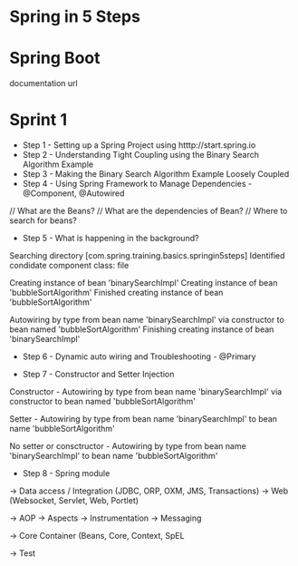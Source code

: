 # Spring in 5 Steps

# Spring Boot

documentation url

# Sprint 1

- Step 1 - Setting up a Spring Project using htttp://start.spring.io
- Step 2 - Understanding Tight Coupling using the Binary Search Algorithm Example
- Step 3 - Making the Binary Search Algorithm Example Loosely Coupled
- Step 4 - Using Spring Framework to Manage Dependencies - @Component, @Autowired

// What are the Beans?
// What are the dependencies of Bean?
// Where to search for beans?

- Step 5 - What is happening in the background?

Searching directory [com.spring.training.basics.springin5steps]
Identified condidate component class: file

Creating instance of bean 'binarySearchImpl'
Creating instance of bean 'bubbleSortAlgorithm'
Finished creating instance of bean 'bubbleSortAlgorithm'

Autowiring by type from bean name 'binarySearchImpl' via constructor to
bean named 'bubbleSortAlgorithm'
Finishing creating instance of bean 'binarySearchImpl'

- Step 6 - Dynamic auto wiring and Troubleshooting - @Primary

- Step 7 - Constructor and Setter Injection

Constructor - Autowiring by type from bean name 'binarySearchImpl' via constructor to bean named 'bubbleSortAlgorithm'

Setter - Autowiring by type from bean name 'binarySearchImpl' to bean name 'bubbleSortAlgorithm'

No setter or consctructor - Autowiring by type from bean name 'binarySearchImpl' to bean name 'bubbleSortAlgorithm'

- Step 8 - Spring module 

-> Data access / Integration (JDBC, ORP, OXM, JMS, Transactions)
-> Web (Websocket, Servlet, Web, Portlet)

-> AOP
-> Aspects
-> Instrumentation
-> Messaging

-> Core Container (Beans, Core, Context, SpEL

-> Test
